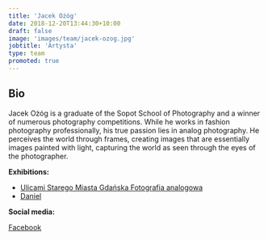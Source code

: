 ```yaml
---
title: 'Jacek Ożóg'
date: 2018-12-20T13:44:30+10:00
draft: false
image: 'images/team/jacek-ozog.jpg'
jobtitle: 'Artysta'
type: team
promoted: true
---
```


## Bio

Jacek Ożóg is a graduate of the Sopot School of Photography and a winner of numerous photography competitions. While he works in fashion photography professionally, his true passion lies in analog photography. He perceives the world through frames, creating images that are essentially images painted with light, capturing the world as seen through the eyes of the photographer.

**Exhibitions:**

- [Ulicami Starego Miasta Gdańska Fotografia analogowa](/wystawy/ulicami-starego-miasta)
- [Daniel](/wystawy/daniel)

**Social media:**

[Facebook](https://www.facebook.com/jacekozogStudio58)